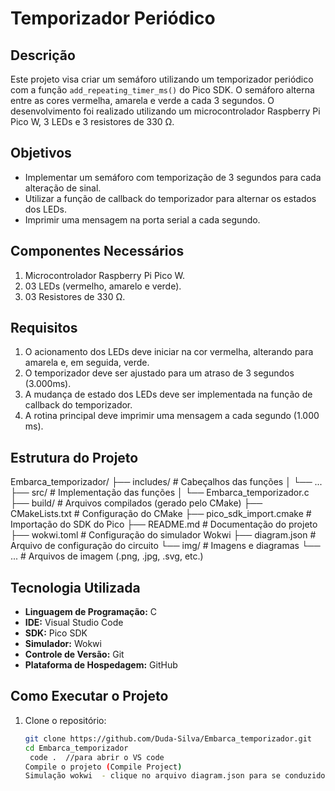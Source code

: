# Temporizador Periódico

## Descrição
Este projeto visa criar um semáforo utilizando um temporizador periódico com a função `add_repeating_timer_ms()` do Pico SDK. O semáforo alterna entre as cores vermelha, amarela e verde a cada 3 segundos. O desenvolvimento foi realizado utilizando um microcontrolador Raspberry Pi Pico W, 3 LEDs e 3 resistores de 330 Ω.

## Objetivos
- Implementar um semáforo com temporização de 3 segundos para cada alteração de sinal.
- Utilizar a função de callback do temporizador para alternar os estados dos LEDs.
- Imprimir uma mensagem na porta serial a cada segundo.

## Componentes Necessários
1. Microcontrolador Raspberry Pi Pico W.
2. 03 LEDs (vermelho, amarelo e verde).
3. 03 Resistores de 330 Ω.

## Requisitos
1. O acionamento dos LEDs deve iniciar na cor vermelha, alterando para amarela e, em seguida, verde.
2. O temporizador deve ser ajustado para um atraso de 3 segundos (3.000ms).
3. A mudança de estado dos LEDs deve ser implementada na função de callback do temporizador.
4. A rotina principal deve imprimir uma mensagem a cada segundo (1.000 ms).

## Estrutura do Projeto

Embarca_temporizador/
├── includes/             # Cabeçalhos das funções
│   └── ...
├── src/                  # Implementação das funções
│   └── Embarca_temporizador.c
├── build/                # Arquivos compilados (gerado pelo CMake)
├── CMakeLists.txt          # Configuração do CMake
├── pico_sdk_import.cmake   # Importação do SDK do Pico
├── README.md               # Documentação do projeto
├── wokwi.toml              # Configuração do simulador Wokwi
├── diagram.json          # Arquivo de configuração do circuito
└── img/                   # Imagens e diagramas
    └── ...                # Arquivos de imagem (.png, .jpg, .svg, etc.)

## Tecnologia Utilizada
- **Linguagem de Programação:** C
- **IDE:** Visual Studio Code
- **SDK:** Pico SDK
- **Simulador:** Wokwi
- **Controle de Versão:** Git
- **Plataforma de Hospedagem:** GitHub

## Como Executar o Projeto
1. Clone o repositório:
   ```sh
   git clone https://github.com/Duda-Silva/Embarca_temporizador.git
   cd Embarca_temporizador
    code .  //para abrir o VS code 
   Compile o projeto (Compile Project)
   Simulação wokwi  - clique no arquivo diagram.json para se conduzido a simulação, ter play para iniciar a simulação no wokwi.
    
